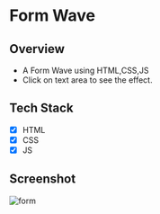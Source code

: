 # Form Wave

## Overview

- A Form Wave using HTML,CSS,JS
- Click on text area to see the effect.
## Tech Stack

- [x] HTML
- [x] CSS
- [x] JS

## Screenshot

<img src="https://i.ibb.co/9c2T30f/form.png" alt="form" border="0">